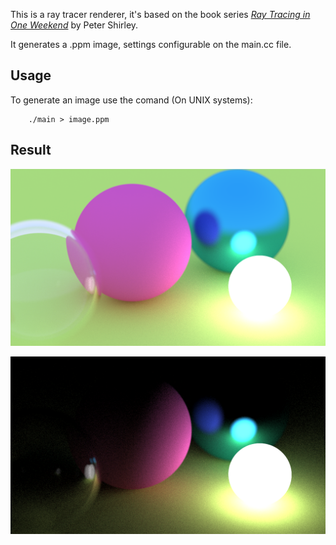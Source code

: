 This is a ray tracer renderer, it's based on the book series [_Ray Tracing in One Weekend_](https://raytracing.github.io/books/RayTracingInOneWeekend.html) by Peter Shirley.

It generates a .ppm image, settings configurable on the main.cc file.

## Usage

To generate an image use the comand (On UNIX systems):
```
    ./main > image.ppm
```

## Result
![A sample image from the last version](image.png)

![Another generated image :)](image02.png)
